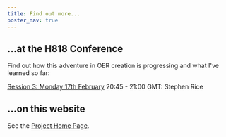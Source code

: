 ```yaml
---
title: Find out more...
poster_nav: true
---
```


## ...at the H818 Conference

Find out how this adventure in OER creation is progressing and what I've learned so far:

[Session 3: Monday 17th February](http://www.open.ac.uk/blogs/OU-H818/index.php/the-ou-h818-the-networked-practitioner-online-conference-2020/)
20:45 - 21:00 GMT: Stephen Rice

## ...on this website

See the [Project Home Page](/h818/).

